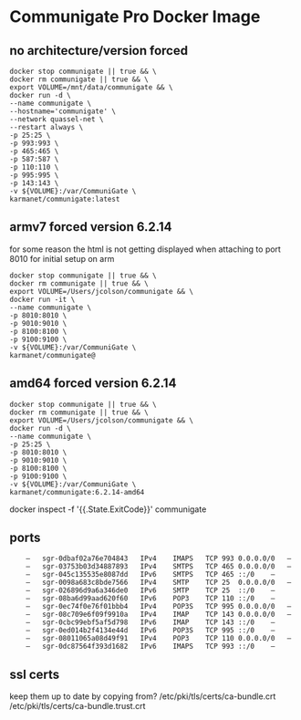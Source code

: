 # Communigate Pro Docker Image

## no architecture/version forced

```shell
docker stop communigate || true && \
docker rm communigate || true && \
export VOLUME=/mnt/data/communigate && \
docker run -d \
--name communigate \
--hostname='communigate' \
--network quassel-net \
--restart always \
-p 25:25 \
-p 993:993 \
-p 465:465 \
-p 587:587 \
-p 110:110 \
-p 995:995 \
-p 143:143 \
-v ${VOLUME}:/var/CommuniGate \
karmanet/communigate:latest
```

## armv7 forced version 6.2.14

for some reason the html is not getting displayed when attaching to port 8010 for initial setup on arm

```shell
docker stop communigate || true && \
docker rm communigate || true && \
export VOLUME=/Users/jcolson/communigate && \
docker run -it \
--name communigate \
-p 8010:8010 \
-p 9010:9010 \
-p 8100:8100 \
-p 9100:9100 \
-v ${VOLUME}:/var/CommuniGate \
karmanet/communigate@
```

## amd64 forced version 6.2.14

```shell
docker stop communigate || true && \
docker rm communigate || true && \
export VOLUME=/Users/jcolson/communigate && \
docker run -d \
--name communigate \
-p 25:25 \
-p 8010:8010 \
-p 9010:9010 \
-p 8100:8100 \
-p 9100:9100 \
-v ${VOLUME}:/var/CommuniGate \
karmanet/communigate:6.2.14-amd64
```

docker inspect -f '{{.State.ExitCode}}' communigate

## ports

```shell
    –	sgr-0dbaf02a76e704843	IPv4	IMAPS	TCP	993	0.0.0.0/0	–
	–	sgr-03753b03d34887893	IPv4	SMTPS	TCP	465	0.0.0.0/0	–
	–	sgr-045c135535e8087dd	IPv6	SMTPS	TCP	465	::/0	–
	–	sgr-0098a683c8bde7566	IPv4	SMTP	TCP	25	0.0.0.0/0	–
	–	sgr-026896d9a6a346de0	IPv6	SMTP	TCP	25	::/0	–
	–	sgr-08ba6d99aad620f60	IPv6	POP3	TCP	110	::/0	–
	–	sgr-0ec74f0e76f01bbb4	IPv4	POP3S	TCP	995	0.0.0.0/0	–
	–	sgr-08c709e6f09f9910a	IPv4	IMAP	TCP	143	0.0.0.0/0	–
	–	sgr-0cbc99ebf5af5d798	IPv6	IMAP	TCP	143	::/0	–
	–	sgr-0ed014b2f4134e44d	IPv6	POP3S	TCP	995	::/0	–
	–	sgr-08011065a08d49f91	IPv4	POP3	TCP	110	0.0.0.0/0	–
	–	sgr-0dc87564f393d1682	IPv6	IMAPS	TCP	993	::/0	–
```

## ssl certs

keep them up to date by copying from?
/etc/pki/tls/certs/ca-bundle.crt
/etc/pki/tls/certs/ca-bundle.trust.crt
